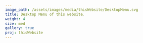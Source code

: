 ```yaml
---
image_path: /assets/images/media/thisWebsite/DesktopMenu.svg
title: Desktop Menu of this website.
weight: 4
size: med
gallery: true
proj: thisWebsite
---
```


